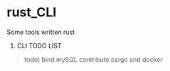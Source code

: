 # rust_CLI
Some tools written rust

1. CLI TODO LIST

> todo) bind mySQL 
> contribute cargo and docker
